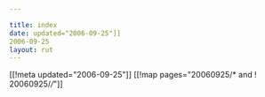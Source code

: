 ```yaml
---

title: index
date: updated="2006-09-25"]]
2006-09-25
layout: rut
---
```


[[!meta updated="2006-09-25"]]
[[!map pages="20060925/* and ! 20060925/*/*"]]
